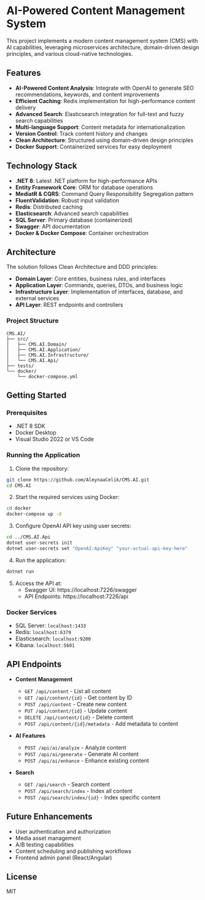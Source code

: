 # AI-Powered Content Management System

This project implements a modern content management system (CMS) with AI capabilities, leveraging microservices architecture, domain-driven design principles, and various cloud-native technologies.

## Features

- **AI-Powered Content Analysis**: Integrate with OpenAI to generate SEO recommendations, keywords, and content improvements
- **Efficient Caching**: Redis implementation for high-performance content delivery
- **Advanced Search**: Elasticsearch integration for full-text and fuzzy search capabilities
- **Multi-language Support**: Content metadata for internationalization
- **Version Control**: Track content history and changes
- **Clean Architecture**: Structured using domain-driven design principles
- **Docker Support**: Containerized services for easy deployment

## Technology Stack

- **.NET 8**: Latest .NET platform for high-performance APIs
- **Entity Framework Core**: ORM for database operations
- **MediatR & CQRS**: Command Query Responsibility Segregation pattern
- **FluentValidation**: Robust input validation
- **Redis**: Distributed caching
- **Elasticsearch**: Advanced search capabilities
- **SQL Server**: Primary database (containerized)
- **Swagger**: API documentation
- **Docker & Docker Compose**: Container orchestration

## Architecture

The solution follows Clean Architecture and DDD principles:

- **Domain Layer**: Core entities, business rules, and interfaces
- **Application Layer**: Commands, queries, DTOs, and business logic
- **Infrastructure Layer**: Implementation of interfaces, database, and external services
- **API Layer**: REST endpoints and controllers

### Project Structure

```
CMS.AI/
├── src/
│   ├── CMS.AI.Domain/
│   ├── CMS.AI.Application/
│   ├── CMS.AI.Infrastructure/
│   └── CMS.AI.Api/
├── tests/
└── docker/
    └── docker-compose.yml
```

## Getting Started

### Prerequisites

- .NET 8 SDK
- Docker Desktop
- Visual Studio 2022 or VS Code

### Running the Application

1. Clone the repository:
```bash
git clone https://github.com/AleynaaCelik/CMS.AI.git
cd CMS.AI
```

2. Start the required services using Docker:
```bash
cd docker
docker-compose up -d
```

3. Configure OpenAI API key using user secrets:
```bash
cd ../CMS.AI.Api
dotnet user-secrets init
dotnet user-secrets set "OpenAI:ApiKey" "your-actual-api-key-here"
```

4. Run the application:
```bash
dotnet run
```

5. Access the API at:
   - Swagger UI: https://localhost:7226/swagger
   - API Endpoints: https://localhost:7226/api

### Docker Services

- SQL Server: `localhost:1433`
- Redis: `localhost:6379`
- Elasticsearch: `localhost:9200`
- Kibana: `localhost:5601`

## API Endpoints

- **Content Management**
  - `GET /api/content` - List all content
  - `GET /api/content/{id}` - Get content by ID
  - `POST /api/content` - Create new content
  - `PUT /api/content/{id}` - Update content
  - `DELETE /api/content/{id}` - Delete content
  - `POST /api/content/{id}/metadata` - Add metadata to content

- **AI Features**
  - `POST /api/ai/analyze` - Analyze content
  - `POST /api/ai/generate` - Generate AI content
  - `POST /api/ai/enhance` - Enhance existing content

- **Search**
  - `GET /api/search` - Search content
  - `POST /api/search/index` - Index all content
  - `POST /api/search/index/{id}` - Index specific content

## Future Enhancements

- User authentication and authorization
- Media asset management
- A/B testing capabilities
- Content scheduling and publishing workflows
- Frontend admin panel (React/Angular)

## License

MIT



